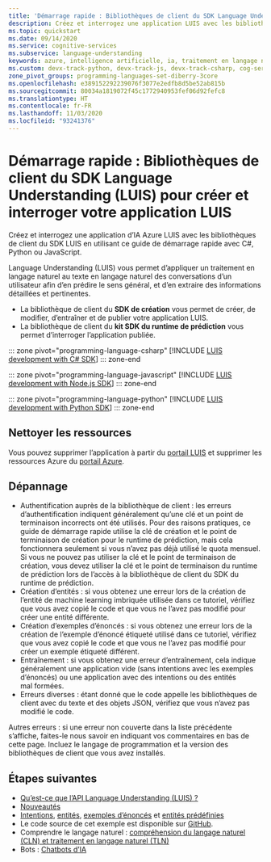 ```yaml
---
title: 'Démarrage rapide : Bibliothèques de client du SDK Language Understanding (LUIS)'
description: Créez et interrogez une application LUIS avec les bibliothèques de client du SDK LUIS à l’aide de ce guide de démarrage rapide en utilisant C#, Python ou JavaScript.
ms.topic: quickstart
ms.date: 09/14/2020
ms.service: cognitive-services
ms.subservice: language-understanding
keywords: azure, intelligence artificielle, ia, traitement en langage naturel, tln, LUIS azure luis, compréhension du langage naturel, chatbot ia, créateur de chatbot, comprendre le langage naturel
ms.custom: devx-track-python, devx-track-js, devx-track-csharp, cog-serv-seo-aug-2020
zone_pivot_groups: programming-languages-set-diberry-3core
ms.openlocfilehash: e389152292239076f3077e2edfb8d5be52ab815b
ms.sourcegitcommit: 80034a1819072f45c1772940953fef06d92fefc8
ms.translationtype: HT
ms.contentlocale: fr-FR
ms.lasthandoff: 11/03/2020
ms.locfileid: "93241376"
---
```

# <a name="quickstart-language-understanding-luis-sdk-client-libraries-to-create-and-query-your-luis-app"></a>Démarrage rapide : Bibliothèques de client du SDK Language Understanding (LUIS) pour créer et interroger votre application LUIS

Créez et interrogez une application d’IA Azure LUIS avec les bibliothèques de client du SDK LUIS en utilisant ce guide de démarrage rapide avec C#, Python ou JavaScript.

Language Understanding (LUIS) vous permet d’appliquer un traitement en langage naturel au texte en langage naturel des conversations d’un utilisateur afin d’en prédire le sens général, et d’en extraire des informations détaillées et pertinentes.

* La bibliothèque de client du **SDK de création** vous permet de créer, de modifier, d’entraîner et de publier votre application LUIS.
* La bibliothèque de client du **kit SDK du runtime de prédiction** vous permet d’interroger l’application publiée.

::: zone pivot="programming-language-csharp"
[!INCLUDE [LUIS development with C# SDK](./includes/sdk-csharp.md)]
::: zone-end

::: zone pivot="programming-language-javascript"
[!INCLUDE [LUIS development with Node.js SDK](./includes/sdk-nodejs.md)]
::: zone-end

::: zone pivot="programming-language-python"
[!INCLUDE [LUIS development with Python SDK](./includes/sdk-python.md)]
::: zone-end

## <a name="clean-up-resources"></a>Nettoyer les ressources

Vous pouvez supprimer l’application à partir du [portail LUIS](https://www.luis.ai) et supprimer les ressources Azure du [portail Azure](https://portal.azure.com/).

## <a name="troubleshooting"></a>Dépannage

* Authentification auprès de la bibliothèque de client : les erreurs d’authentification indiquent généralement qu’une clé et un point de terminaison incorrects ont été utilisés. Pour des raisons pratiques, ce guide de démarrage rapide utilise la clé de création et le point de terminaison de création pour le runtime de prédiction, mais cela fonctionnera seulement si vous n’avez pas déjà utilisé le quota mensuel. Si vous ne pouvez pas utiliser la clé et le point de terminaison de création, vous devez utiliser la clé et le point de terminaison du runtime de prédiction lors de l’accès à la bibliothèque de client du SDK du runtime de prédiction.
* Création d’entités : si vous obtenez une erreur lors de la création de l’entité de machine learning imbriquée utilisée dans ce tutoriel, vérifiez que vous avez copié le code et que vous ne l’avez pas modifié pour créer une entité différente.
* Création d’exemples d’énoncés : si vous obtenez une erreur lors de la création de l’exemple d’énoncé étiqueté utilisé dans ce tutoriel, vérifiez que vous avez copié le code et que vous ne l’avez pas modifié pour créer un exemple étiqueté différent.
* Entraînement : si vous obtenez une erreur d’entraînement, cela indique généralement une application vide (sans intentions avec les exemples d’énoncés) ou une application avec des intentions ou des entités mal formées.
* Erreurs diverses : étant donné que le code appelle les bibliothèques de client avec du texte et des objets JSON, vérifiez que vous n’avez pas modifié le code.

Autres erreurs : si une erreur non couverte dans la liste précédente s’affiche, faites-le nous savoir en indiquant vos commentaires en bas de cette page. Incluez le langage de programmation et la version des bibliothèques de client que vous avez installés.

## <a name="next-steps"></a>Étapes suivantes

* [Qu’est-ce que l’API Language Understanding (LUIS) ?](what-is-luis.md)
* [Nouveautés](whats-new.md)
* [Intentions](luis-concept-intent.md), [entités](luis-concept-entity-types.md), [exemples d’énoncés](luis-concept-utterance.md) et [entités prédéfinies](luis-reference-prebuilt-entities.md)
* Le code source de cet exemple est disponible sur [GitHub](https://github.com/Azure-Samples/cognitive-services-quickstart-code).
* Comprendre le langage naturel : [compréhension du langage naturel (CLN) et traitement en langage naturel (TLN)](artificial-intelligence.md)
* Bots : [Chatbots d’IA](luis-csharp-tutorial-bf-v4.md "tutoriel - créateur de chatbot")
